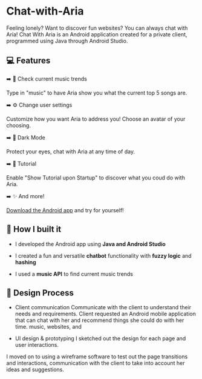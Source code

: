 # Chat-with-Aria

Feeling lonely? Want to discover fun websites? You can always chat with Aria!
Chat With Aria is an Android application created for a private client, programmed using Java through Android Studio. 

## 💻 Features

➡️ 🎵 Check current music trends

Type in "music" to have Aria show you what the current top 5 songs are.


➡️ ⚙️ Change user settings

Customize how you want Aria to address you! Choose an avatar of your choosing.

➡️ 🌃 Dark Mode

Protect your eyes, chat with Aria at any time of day.

➡️ 📖 Tutorial

Enable "Show Tutorial upon Startup" to discover what you coud do with Aria.

➡️ ✨ And more!

[Download the Android app](https://github.com/wtjochung/Chat-with-Aria/releases/tag/v1.0) and try for yourself!


## 🔧 How I built it

- I developed the Android app using **Java and Android Studio** 

- I created a fun and versatile **chatbot** functionality with **fuzzy logic** and **hashing**

- I used a **music API** to find current music trends

## 🎨 Design Process

- Client communication
Communicate with the client to understand their needs and requirements. 
Client requested an Android mobile application that can chat with her and recommend things she could do with her time.
music, websites, and 

- UI design & prototyping
I sketched out the design for each page and user interactions.

I moved on to using a wireframe software to test out the page transitions and interactions, communication with the client to take into account her ideas and suggestions.


